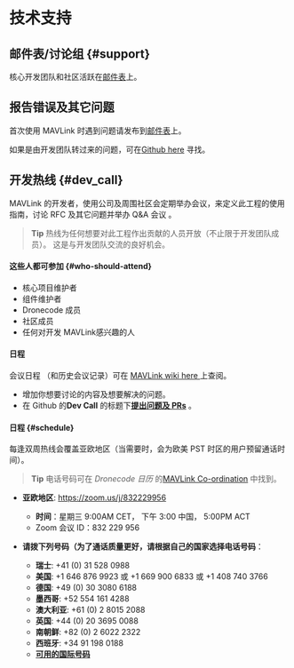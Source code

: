 # 技术支持

## 邮件表/讨论组 {#support}

核心开发团队和社区活跃在[邮件表](https://groups.google.com/forum/#!forum/mavlink)上。

## 报告错误及其它问题

首次使用 MAVLink 时遇到问题请发布到[邮件表](https://groups.google.com/forum/#!forum/mavlink)上。

如果是由开发团队转过来的问题，可在[Github here](https://github.com/mavlink/mavlink/issues) 寻找。

## 开发热线 {#dev_call}

MAVLink 的开发者，使用公司及周围社区会定期举办会议，来定义此工程的使用指南，讨论 RFC 及其它问题并举办 Q&A 会议 。

> **Tip** 热线为任何想要对此工程作出贡献的人员开放（不止限于开发团队成员）。 这是与开发团队交流的良好机会。

#### 这些人都可参加 {#who-should-attend}

* 核心项目维护者
* 组件维护者
* Dronecode 成员
* 社区成员
* 任何对开发 MAVLink感兴趣的人

#### 日程

会议日程 （和历史会议记录）可在 [MAVLink wiki here ](https://github.com/mavlink/mavlink/wiki#weekly-meetingsagendas) 上查阅。

* 增加你想要讨论的内容及想要解决的问题。
* 在 Github 的**Dev Call** 的标题下[**提出问题及 PRs**](https://github.com/mavlink/mavlink/labels/Dev%20Call) 。

#### 日程 {#schedule}

每逢双周热线会覆盖亚欧地区（当需要时，会为欧美 PST 时区的用户预留通话时间）。

> **Tip** 电话号码可在 *Dronecode 日历* 的[MAVLink Co-ordination](https://www.dronecode.org/calendar/) 中找到。

* **亚欧地区**: <https://zoom.us/j/832229956> 
  * **时间**：星期三 9:00AM CET， 下午 3:00 中国， 5:00PM ACT
  * Zoom 会议 ID：832 229 956

* **请拨下列号码（为了通话质量更好，请根据自己的国家选择电话号码**：
  
  * **瑞士**: +41 \(0\) 31 528 0988
  * **美国**: +1 646 876 9923 或 +1 669 900 6833 或 +1 408 740 3766
  * **德国**: +49 \(0\) 30 3080 6188
  * **墨西哥**: +52 554 161 4288
  * **澳大利亚**: +61 \(0\) 2 8015 2088
  * **英国**: +44 \(0\) 20 3695 0088
  * **南朝鲜**: +82 \(0\) 2 6022 2322
  * **西班牙**: +34 91 198 0188
  * [**可用的国际号码**](https://zoom.us/u/Q40ZTqiJ)